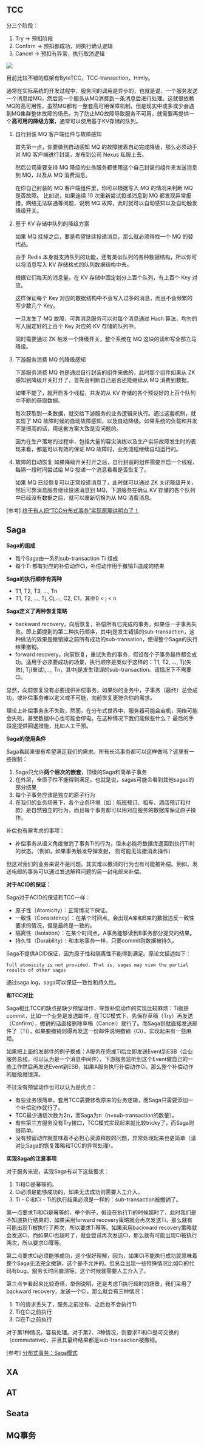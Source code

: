 ## TCC

分三个阶段：

1. Try -> 预扣阶段
2. Confirm -> 预扣都成功，则执行确认逻辑
3. Cancel -> 预扣有异常，执行取消逻辑

![](https://i.loli.net/2019/11/12/mVyx19XUJMHLg5i.jpg)

目前比较不错的框架有ByteTCC，TCC-transaction，Himly。



通常在实际系统的开发过程中，服务间的调用是异步的，也就是说，一个服务发送一个消息给MQ，然后另一个服务从MQ消费到一条消息后进行处理。这就很依赖MQ的高可用性，虽然MQ都有一整套高可用保障机制，但是现实中或多或少会遇到MQ集群整体故障的场景。为了防止MQ故障导致服务不可用，就需要再提供一个**高可用的降级方案**，通常可以使用基于KV存储的队列。

1. 自行封装 MQ 客户端组件与故障感知

   首先第一点，你要做到自动感知 MQ 的故障接着自动完成降级，那么必须动手对 MQ 客户端进行封装，发布到公司 Nexus 私服上去。

   然后公司需要支持 MQ 降级的业务服务都使用这个自己封装的组件来发送消息到 MQ，以及从 MQ 消费消息。

   在你自己封装的 MQ 客户端组件里，你可以根据写入 MQ 的情况来判断 MQ 是否故障。
   比如说，如果连续 10 次重新尝试投递消息到 MQ 都发现异常报错，网络无法联通等问题，说明 MQ 故障，此时就可以自动感知以及自动触发降级开关。

2. 基于 KV 存储中队列的降级方案

   如果 MQ 挂掉之后，要是希望继续投递消息，那么就必须得找一个 MQ 的替代品。

   由于 Redis 本身就支持队列的功能，还有类似队列的各种数据结构，所以你可以将消息写入 KV 存储格式的队列数据结构中去。

   根据它们每天的消息量，在 KV 存储中固定划分上百个队列，有上百个 Key 对应。

   这样保证每个 Key 对应的数据结构中不会写入过多的消息，而且不会频繁的写少数几个 Key。

   一旦发生了 MQ 故障，可靠消息服务可以对每个消息通过 Hash 算法，均匀的写入固定好的上百个 Key 对应的 KV 存储的队列中。

   同时需要通过 ZK 触发一个降级开关，整个系统在 MQ 这块的读和写全部立马降级。

3. 下游服务消费 MQ 的降级感知

   下游服务消费 MQ 也是通过自行封装的组件来做的，此时那个组件如果从 ZK 感知到降级开关打开了，首先会判断自己是否还能继续从 MQ 消费到数据。

   如果不能了，就开启多个线程，并发的从 KV 存储的各个预设好的上百个队列中不断的获取数据。

   每次获取到一条数据，就交给下游服务的业务逻辑来执行。通过这套机制，就实现了 MQ 故障时候的自动故障感知，以及自动降级。如果系统的负载和并发不是很高的话，用这套方案大致是没问题的。

   因为在生产落地的过程中，包括大量的容灾演练以及生产实际故障发生时的表现来看，都是可以有效的保证 MQ 故障时，业务流程继续自动运行的。

4. 故障的自动恢复
   如果降级开关打开之后，自行封装的组件需要开启一个线程，每隔一段时间尝试给 MQ 投递一个消息看看是否恢复了。

   如果 MQ 已经恢复可以正常投递消息了，此时就可以通过 ZK 关闭降级开关，然后可靠消息服务继续投递消息到 MQ，下游服务在确认 KV 存储的各个队列中已经没有数据之后，就可以重新切换为从 MQ 消费消息。



[参考] [终于有人把“TCC分布式事务”实现原理讲明白了！](https://www.cnblogs.com/jajian/p/10014145.html)



## Saga

**Saga的组成**

- 每个Saga由一系列sub-transaction Ti 组成
- 每个Ti 都有对应的补偿动作Ci，补偿动作用于撤销Ti造成的结果

**Saga的执行顺序有两种**

- T1, T2, T3, ..., Tn
- T1, T2, ..., Tj, Cj,..., C2, C1，其中0 < j < n

**Saga定义了两种恢复策略**

- backward recovery，向后恢复，补偿所有已完成的事务，如果任一子事务失败。即上面提到的第二种执行顺序，其中j是发生错误的sub-transaction，这种做法的效果是撤销掉之前所有成功的sub-transation，使得整个Saga的执行结果撤销。
- forward recovery，向前恢复，重试失败的事务，假设每个子事务最终都会成功。适用于必须要成功的场景，执行顺序是类似于这样的：T1, T2, ..., Tj(失败), Tj(重试),..., Tn，其中j是发生错误的sub-transaction。该情况下不需要Ci。

显然，向前恢复没有必要提供补偿事务，如果你的业务中，子事务（最终）总会成功，或补偿事务难以定义或不可能，向前恢复更符合你的需求。

理论上补偿事务永不失败，然而，在分布式世界中，服务器可能会宕机，网络可能会失败，甚至数据中心也可能会停电。在这种情况下我们能做些什么？ 最后的手段是提供回退措施，比如人工干预。

**Saga的使用条件**

Saga看起来很有希望满足我们的需求。所有长活事务都可以这样做吗？这里有一些限制：

1. Saga只允许**两个层次的嵌套**，顶级的Saga和简单子事务
2. 在外层，全原子性不能得到满足。也就是说，sagas可能会看到其他sagas的部分结果
3. 每个子事务应该是独立的原子行为
4. 在我们的业务场景下，各个业务环境（如：航班预订、租车、酒店预订和付款）是自然独立的行为，而且每个事务都可以用对应服务的数据库保证原子操作。

补偿也有需考虑的事项：

- 补偿事务从语义角度撤消了事务Ti的行为，但未必能将数据库返回到执行Ti时的状态。（例如，如果事务触发导弹发射， 则可能无法撤消此操作）

但这对我们的业务来说不是问题。其实难以撤消的行为也有可能被补偿。例如，发送电邮的事务可以通过发送解释问题的另一封电邮来补偿。

**对于ACID的保证：**

Saga对于ACID的保证和TCC一样：

- 原子性（Atomicity）：正常情况下保证。
- 一致性（Consistency）：在某个时间点，会出现A库和B库的数据违反一致性要求的情况，但是最终是一致的。
- 隔离性（Isolation）：在某个时间点，A事务能够读到B事务部分提交的结果。
- 持久性（Durability）：和本地事务一样，只要commit则数据被持久。

Saga不提供ACID保证，因为原子性和隔离性不能得到满足。原论文描述如下：

```
full atomicity is not provided. That is, sagas may view the partial results of other sagas
```

通过saga log，saga可以保证一致性和持久性。

**和TCC对比**

Saga相比TCC的缺点是缺少预留动作，导致补偿动作的实现比较麻烦：Ti就是commit，比如一个业务是发送邮件，在TCC模式下，先保存草稿（Try）再发送（Confirm），撤销的话直接删除草稿（Cancel）就行了。而Saga则就直接发送邮件了（Ti），如果要撤销则得再发送一份邮件说明撤销（Ci），实现起来有一些麻烦。

如果把上面的发邮件的例子换成：A服务在完成Ti后立即发送Event到ESB（企业服务总线，可以认为是一个消息中间件），下游服务监听到这个Event做自己的一些工作然后再发送Event到ESB，如果A服务执行补偿动作Ci，那么整个补偿动作的层级就很深。

不过没有预留动作也可以认为是优点：

- 有些业务很简单，套用TCC需要修改原来的业务逻辑，而Saga只需要添加一个补偿动作就行了。
- TCC最少通信次数为2n，而Saga为n（n=sub-transaction的数量）。
- 有些第三方服务没有Try接口，TCC模式实现起来就比较tricky了，而Saga则很简单。
- 没有预留动作就意味着不必担心资源释放的问题，异常处理起来也更简单（请对比Saga的恢复策略和TCC的异常处理）。

**实现Saga的注意事项**

对于服务来说，实现Saga有以下这些要求：

1. Ti和Ci是幂等的。
2. Ci必须是能够成功的，如果无法成功则需要人工介入。
3. Ti - Ci和Ci - Ti的执行结果必须是一样的：sub-transaction被撤销了。

第一点要求Ti和Ci是幂等的，举个例子，假设在执行Ti的时候超时了，此时我们是不知道执行结果的，如果采用forward recovery策略就会再次发送Ti，那么就有可能出现Ti被执行了两次，所以要求Ti幂等。如果采用backward recovery策略就会发送Ci，而如果Ci也超时了，就会尝试再次发送Ci，那么就有可能出现Ci被执行两次，所以要求Ci幂等。

第二点要求Ci必须能够成功，这个很好理解，因为，如果Ci不能执行成功就意味着整个Saga无法完全撤销，这个是不允许的。但总会出现一些特殊情况比如Ci的代码有bug、服务长时间崩溃等，这个时候就需要人工介入了。

第三点乍看起来比较奇怪，举例说明，还是考虑Ti执行超时的场景，我们采用了backward recovery，发送一个Ci，那么就会有三种情况：

1. Ti的请求丢失了，服务之前没有、之后也不会执行Ti
2. Ti在Ci之前执行
3. Ci在Ti之前执行

对于第1种情况，容易处理。对于第2、3种情况，则要求Ti和Ci是可交换的（commutative)，并且其最终结果都是sub-transaction被撤销。



[参考] [分布式事务：Saga模式](https://www.jianshu.com/p/e4b662407c66?from=timeline&isappinstalled=0)



## XA



## AT



## Seata



## MQ事务
